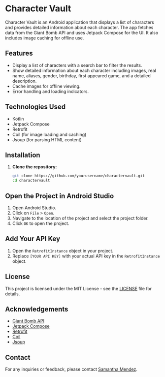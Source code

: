 # Character Vault

Character Vault is an Android application that displays a list of characters and provides detailed information about each character. The app fetches data from the Giant Bomb API and uses Jetpack Compose for the UI. It also includes image caching for offline use.

## Features

- Display a list of characters with a search bar to filter the results.
- Show detailed information about each character including images, real name, aliases, gender, birthday, first appeared game, and a detailed description.
- Cache images for offline viewing.
- Error handling and loading indicators.

## Technologies Used

- Kotlin
- Jetpack Compose
- Retrofit
- Coil (for image loading and caching)
- Jsoup (for parsing HTML content)

## Installation

1. **Clone the repository:**
   ```bash
   git clone https://github.com/yourusername/charactervault.git
   cd charactervault

## Open the Project in Android Studio

1. Open Android Studio.
2. Click on `File` > `Open`.
3. Navigate to the location of the project and select the project folder.
4. Click `OK` to open the project.

## Add Your API Key

1. Open the `RetrofitInstance` object in your project.
2. Replace `[YOUR API KEY]` with your actual API key in the `RetrofitInstance` object.

## License
This project is licensed under the MIT License - see the [LICENSE](LICENSE) file for details.

## Acknowledgements
- [Giant Bomb API](https://www.giantbomb.com/api/)
- [Jetpack Compose](https://developer.android.com/jetpack/compose)
- [Retrofit](https://square.github.io/retrofit/)
- [Coil](https://coil-kt.github.io/coil/)
- [Jsoup](https://jsoup.org/)

## Contact
For any inquiries or feedback, please contact [Samantha Mendez](mailto:sammierosado@gmail.com).
